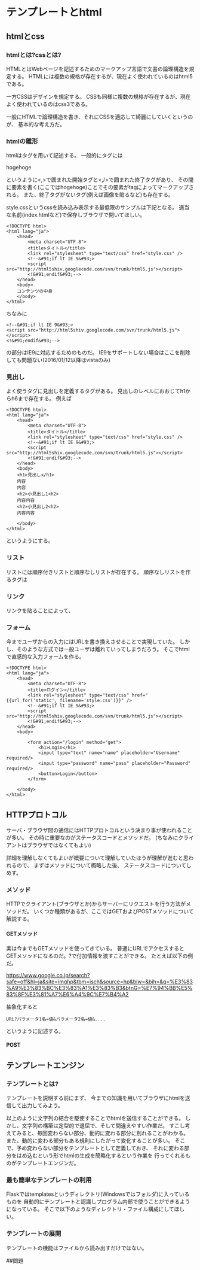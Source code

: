 # テンプレートとhtml

## htmlとcss

### htmlとは?cssとは?
HTMLとはWebページを記述するためのマークアップ言語で文書の論理構造を規定する。
HTMLには複数の規格が存在するが、現在よく使われているのはhtml5である。

一方CSSはデザインを規定する。
CSSも同様に複数の規格が存在するが、現在よく使われているのはcss3である。

一般にHTMLで論理構造を書き、それにCSSを適応して綺麗にしていくというのが、
基本的な考え方だ。

### htmlの雛形
htmlはタグを用いて記述する。
一般的にタグには


<tag>hogehoge</tag>

というように<,>で囲まれた開始タグと<,/>で囲まれた終了タグがあり、
その間に要素を書く(ここではhogehoge)ことでその要素がtagによってマークアップされる。
また、終了タグがないタグ(例えば画像を貼るなど)も存在する。



style.cssというcssを読み込み表示する最低限のサンプルは下記となる。
適当な名前(index.htmlなど)で保存しブラウザで開いてほしい。

```
<!DOCTYPE html>
<html lang="ja">
    <head>
        <meta charset="UTF-8">
        <title>タイトル</title>
        <link rel="stylesheet" type="text/css" href="style.css" />
        <!--&#91;if lt IE 9&#93;>
        <script src="http://html5shiv.googlecode.com/svn/trunk/html5.js"></script>
        <!&#91;endif&#93;-->
    </head>
    <body>
    コンテンツの中身
    </body>
</html>
```

ちなみに

```
<!--&#91;if lt IE 9&#93;>
<script src="http://html5shiv.googlecode.com/svn/trunk/html5.js"></script>
<!&#91;endif&#93;-->
```
の部分はIE9に対応するためのものだ。
IE9をサポートしない場合はここを削除しても問題ない(2016/01/12以降はvistaのみ)

### 見出し
よく使うタグに見出しを定義するタグがある。
見出しのレベルにおおじてh1からh6まで存在する。
例えば

```
<!DOCTYPE html>
<html lang="ja">
    <head>
        <meta charset="UTF-8">
        <title>タイトル</title>
        <link rel="stylesheet" type="text/css" href="style.css" />
        <!--&#91;if lt IE 9&#93;>
        <script src="http://html5shiv.googlecode.com/svn/trunk/html5.js"></script>
        <!&#91;endif&#93;-->
    </head>
    <body>
    <h1>見出し</h1>
    内容
    内容
    <h2>小見出し1<h2>
    内容内容
    <h2>小見出し2<h2>
    内容内容

    </body>
</html>
```

というようにする。

### リスト
リストには順序付きリストと順序なしリストが存在する。
順序なしリストを作るタグは

### リンク
リンクを貼ることによって、

### フォーム
今までユーザからの入力にはURLを書き換えさせることで実現していた。
しかし、そのような方式では一般ユーザは離れていってしまうだろう。
そこでhtmlで直感的な入力フォームを作る。

```
<!DOCTYPE html>
<html lang="ja">
    <head>
        <meta charset="UTF-8">
        <title>ログイン</title>
        <link rel="stylesheet" type="text/css" href="{{url_for('static', filename='style.css')}}" />
        <!--&#91;if lt IE 9&#93;>
        <script src="http://html5shiv.googlecode.com/svn/trunk/html5.js"></script>
        <!&#91;endif&#93;-->
    </head>
    <body>

        <form action="/login" method="get">
            <h1>Login</h1>
            <input type="text" name="name" placeholder="Username" required/>
            <input type="password" name="pass" placeholder="Password" required/>
            <button>Login</button>
        </form>

    </body>
</html>
```

## HTTPプロトコル
サーバ・ブラウザ間の通信にはHTTPプロトコルという決まり事が使われることが多い。
その時に重要なのがステータスコードとメソッドだ。
(ちなみにクライアントはブラウザではなくてもよい)

詳細を理解しなくてもよいが概要について理解していたほうが理解が進むと思われるので、
まずはメソッドについて概略した後、
ステータスコードについてしめす。

### メソッド
HTTPでクライアント(ブラウザとか)からサーバーにリクエストを行う方法がメソッドだ。
いくつか種類があるが、ここではGETおよびPOSTメソッドについて解説する。

#### GETメソッド
実は今までもGETメソッドを使ってきている。
普通にURLでアクセスするとGETメソッドになるのだ。?で付加情報を渡すことができる。
たとえば以下の例だ。

https://www.google.co.jp/search?safe=off&hl=ja&site=imghp&tbm=isch&source=hp&biw=&bih=&q=%E3%83%A9%E3%83%BC%E3%83%A1%E3%83%B3&btnG=%E7%94%BB%E5%83%8F%E3%81%A7%E6%A4%9C%E7%B4%A2

抽象化すると

```
URL?パラメータ1名=値&パラメータ2名=値&....
```

というように記述する。

#### POST

## テンプレートエンジン

### テンプレートとは?
テンプレートを説明する前にまず、 今までの知識を用いてブラウザにhtmlを送信して出力してみよう。

以上のように文字列の結合を駆使することでhtmlを送信することができる。
しかし、文字列の構築は定型的で退屈で、そして間違えやすい作業だ。
すこし考えてみると、毎回変わらない部分、動的に変わる部分に別れることがわかる。
また、動的に変わる部分もある規則にしたがって変化することが多い。
そこで、予め変わらない部分をテンプレートとして定義しておき、
それに変わる部分をはめ込むという形でhtmlの生成を簡略化するという作業を
行ってくれるものがテンプレートエンジンだ。

### 最も簡単なテンプレートの利用

Flaskではtemplatesというディレクトリ(Windowsではフォルダ)に入っているものを
自動的にテンプレートと認識しプログラム内部で使うことができるようになっている。
そこで以下のようなディレクトリ・ファイル構成にしてほしい。

### テンプレートの展開
テンプレートの機能はファイルから読み出すだけではない。




##問題
